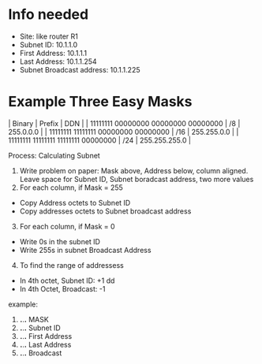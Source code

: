 # Info needed
- Site: like router R1
- Subnet ID: 10.1.1.0
- First Address: 10.1.1.1
- Last Address: 10.1.1.254
- Subnet Broadcast address: 10.1.1.225

# Example Three Easy Masks
| Binary | Prefix | DDN |
| 11111111 00000000 00000000 00000000 | /8 | 255.0.0.0 |
| 11111111 11111111 00000000 00000000 | /16 | 255.255.0.0 |
| 11111111 11111111 11111111 00000000 | /24 | 255.255.255.0 |

Process: Calculating Subnet 
1. Write problem on paper: Mask above, Address below, column aligned. Leave space for Subnet ID, Subnet boradcast address, two more values
2. For each column, if Mask = 255
- Copy Address octets to Subnet ID
- Copy addresses octets to Subnet broadcast address
3. For each column, if Mask = 0
- Write 0s in the subnet ID
- Write 255s in subnet Broadcast Address
4. To find the range of addressess
- In 4th octet, Subnet ID: +1
 dd
- In 4th Octet, Broadcast: -1

example: 
1. __.__.__.__ MASK
2. __.__.__.__ Subnet ID
3. __.__.__.__ First Address
4. __.__.__.__ Last Address
5. __.__.__.__ Broadcast 



